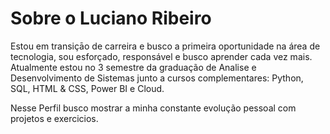 
# Sobre o Luciano Ribeiro

 Estou em transiçāo de carreira e busco a primeira oportunidade na área de tecnologia, sou esforçado, responsável e busco aprender cada vez mais.
Atualmente estou no 3 semestre da graduação de Analise e Desenvolvimento de Sistemas junto a cursos complementares:
Python, SQL, HTML & CSS, Power BI e Cloud.
 
 
 Nesse Perfil busco mostrar a minha constante evolução pessoal com projetos e exercicios.


